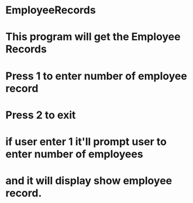 # EmployeeRecords
# This program will get the Employee Records
# Press 1 to enter number of employee record
# Press 2 to exit
# if user enter 1 it'll prompt user to enter number of employees
# and it will display show employee record.
